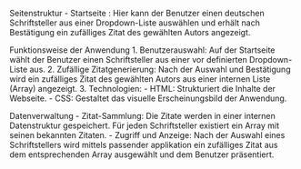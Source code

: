 Seitenstruktur
	-	Startseite : Hier kann der Benutzer einen deutschen Schriftsteller aus einer Dropdown-Liste auswählen und erhält nach Bestätigung ein zufälliges Zitat des gewählten Autors angezeigt.

Funktionsweise der Anwendung
	1.	Benutzerauswahl: Auf der Startseite wählt der Benutzer einen Schriftsteller aus einer vor definierten Dropdown-Liste aus.
	2.	Zufällige Zitatgenerierung: Nach der Auswahl und Bestätigung wird ein zufälliges Zitat des gewählten Autors aus einer internen Liste (Array) angezeigt.
	3.	Technologien:
	-	HTML: Strukturiert die Inhalte der Webseite.
	-	CSS: Gestaltet das visuelle Erscheinungsbild der Anwendung.

Datenverwaltung
	-	Zitat-Sammlung: Die Zitate werden in einer internen Datenstruktur gespeichert. Für jeden Schriftsteller existiert ein Array mit seinen bekannten Zitaten.
	-	Zugriff und Anzeige: Nach der Auswahl eines Schriftstellers wird mittels passender applikation ein zufälliges Zitat aus dem entsprechenden Array ausgewählt und dem Benutzer präsentiert.
